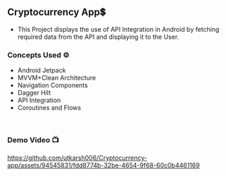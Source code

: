 ## Cryptocurrency App💲
- This Project displays the use of API Integration in Android by fetching required data from the API and displaying it to the User.

### Concepts Used ⚙️
- Android Jetpack
- MVVM+Clean Architecture
- Navigation Components
- Dagger Hilt
- API Integration
- Coroutines and Flows
  
<br>

### Demo Video 📺

https://github.com/utkarsh006/Cryptocurrency-app/assets/94545831/fdd8774b-32be-4654-9f68-60c0b4461169

